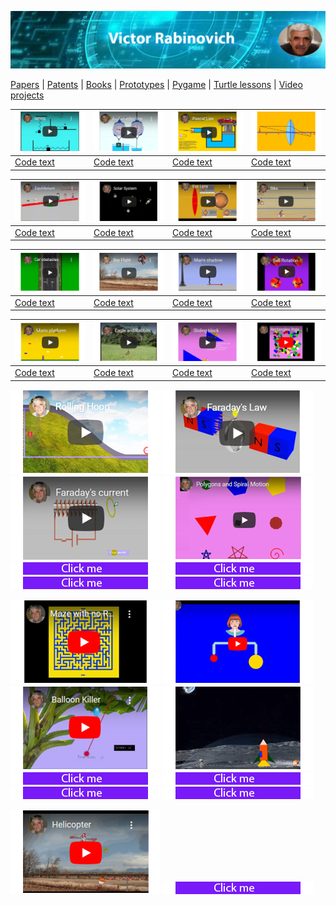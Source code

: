 ![Header Image](https://raw.githubusercontent.com/victenna/vrabinovich/main/Images/Header.png)

[Papers](papers.md) | [Patents](patents.md) | [Books](books.md) | [Prototypes](prototypes.md) | [Pygame](pygame.md) | [Turtle lessons](turtle_lessons.md) | [Video projects](video_projects.md)



| [![Image1](https://raw.githubusercontent.com/victenna/vrabinovich/main/Pygame/pg1.png)](https://gumlet.tv/watch/676585ee2fbe90b354c5d973/) | [![Image2](https://raw.githubusercontent.com/victenna/vrabinovich/main/Pygame/pg2.png)](https://gumlet.tv/watch/676585ee8f5e80dcc0a4caec/) | [![Image3](https://raw.githubusercontent.com/victenna/vrabinovich/main/Pygame/pg3.png)](https://gumlet.tv/watch/676585ee8f5e80dcc0a4cae6/) | [![Image4](https://raw.githubusercontent.com/victenna/vrabinovich/main/Pygame/pg4.png)](https://gumlet.tv/watch/676585eea080a6ad16f6270e/) |
|----------------------------------------------------------------------------------------------------------------------------------------------|-----------------------------------------------------------------------------------------------------------------------------|-----------------------------------------------------------------------------------------------------------------------------|-----------------------------------------------------------------------------------------------------------------------------|
| [Code text](https://github.com/victenna/Harmonic-spring-oscillations)                         | [Code text](https://github.com/victenna/Archimede-s-Law)                                                      | [Code text](https://github.com/victenna/Pascal-Law)                                                      | [Code text](https://github.com/victenna/Convex-Lens)                                                      |

| [![Image5](https://raw.githubusercontent.com/victenna/vrabinovich/main/Pygame/pg5.png)](https://gumlet.tv/watch/67648e2f8f5e80dcc09e4ff5/) | [![Image6](https://raw.githubusercontent.com/victenna/vrabinovich/main/Pygame/pg6.png)](https://gumlet.tv/watch/676585eea080a6ad16f6271a/) | [![Image7](https://raw.githubusercontent.com/victenna/vrabinovich/main/Pygame/pg7.png)](https://gumlet.tv/watch/67647814a080a6ad16ef0734/) | [![Image8](https://raw.githubusercontent.com/victenna/vrabinovich/main/Pygame/pg8.png)](https://www.youtube.com/watch?v=z626gaauT-U) |
|----------------------------------------------------------------------------------------------------------------------------------------------|-----------------------------------------------------------------------------------------------------------------------------|-----------------------------------------------------------------------------------------------------------------------------|-----------------------------------------------------------------------------------------------------------------------------|
| [Code text](https://github.com/victenna/Equilibrium)                         | [Code text](https://github.com/victenna/Solar-System-Pygame)                                                      | [Code text](https://github.com/victenna/Lens-and-eye)                                                      | [Code text](https://github.com/victenna/Bicyclist)                                                      |

| [![Image9](https://raw.githubusercontent.com/victenna/vrabinovich/main/Pygame/pg9.png)](https://gumlet.tv/watch/6764780fa080a6ad16ef06af/) | [![Image10](https://raw.githubusercontent.com/victenna/vrabinovich/main/Pygame/pg10.png)](https://gumlet.tv/watch/676585eea080a6ad16f62717/) | [![Image11](https://raw.githubusercontent.com/victenna/vrabinovich/main/Pygame/pg11.png)](https://gumlet.tv/watch/67648e2fa080a6ad16efab7d/) | [![Image12](https://raw.githubusercontent.com/victenna/vrabinovich/main/Pygame/pg12.png)](https://gumlet.tv/watch/6764780ca080a6ad16ef0655/) |
|----------------------------------------------------------------------------------------------------------------------------------------------|-----------------------------------------------------------------------------------------------------------------------------|-----------------------------------------------------------------------------------------------------------------------------|-----------------------------------------------------------------------------------------------------------------------------|
| [Code text](https://github.com/victenna/Car-Obstacles)                         | [Code text](https://github.com/victenna/Flight-with-rocket-pack/tree/main)                                                      | [Code text](https://github.com/victenna/Shadow-of-Man)                                                      | [Code text](https://github.com/victenna/Ball-Rotation)                                                      |

| [![Image13](https://raw.githubusercontent.com/victenna/vrabinovich/main/Pygame/pg13.png)](https://gumlet.tv/watch/67647815a080a6ad16ef073f/) | [![Image14](https://raw.githubusercontent.com/victenna/vrabinovich/main/Pygame/pg14.png)](https://gumlet.tv/watch/676598ea8f5e80dcc0a53ef4/) | [![Image15](https://raw.githubusercontent.com/victenna/vrabinovich/main/Pygame/pg15.png)](https://gumlet.tv/watch/676598ea8f5e80dcc0a53eec/) | [![Image16](https://raw.githubusercontent.com/victenna/vrabinovich/main/Pygame/pg16.png)](https://gumlet.tv/watch/676598ea2fbe90b354c64e38/) |
|----------------------------------------------------------------------------------------------------------------------------------------------|-----------------------------------------------------------------------------------------------------------------------------|-----------------------------------------------------------------------------------------------------------------------------|-----------------------------------------------------------------------------------------------------------------------------|
| [Code text](https://github.com/victenna/Platformer)                         | [Code text](https://github.com/victenna/Eagle-and-Rabbits)                                                      | [Code text](https://github.com/victenna/Sliding-block)                                                      | [Code text](https://github.com/victenna/Rectangles-Rotation)                                                      |



[![Pygame cover](https://raw.githubusercontent.com/victenna/vrabinovich/main/Pygame/pg17.png)](https://gumlet.tv/watch/676598ea2fbe90b354c64e30/)
[![Pygame cover](https://raw.githubusercontent.com/victenna/vrabinovich/main/Pygame/pg18.png)](https://gumlet.tv/watch/676598eaa080a6ad16f6990c/)
[![Pygame cover](https://raw.githubusercontent.com/victenna/vrabinovich/main/Pygame/pg19.png)](https://gumlet.tv/watch/676598ea2fbe90b354c64e32/)
[![Pygame cover](https://raw.githubusercontent.com/victenna/vrabinovich/main/Pygame/pg20.png)](https://gumlet.tv/watch/676598ea2fbe90b354c64e38/)
[![Pygame cover](https://raw.githubusercontent.com/victenna/vrabinovich/main/Pygame/bt.png)](https://github.com/victenna/Hoop)
[![Pygame cover](https://raw.githubusercontent.com/victenna/vrabinovich/main/Pygame/bt.png)](https://github.com/victenna/Faraday-Law)
[![Pygame cover](https://raw.githubusercontent.com/victenna/vrabinovich/main/Pygame/bt.png)](https://github.com/victenna/Faradays-Law-of-induction)
[![Pygame cover](https://raw.githubusercontent.com/victenna/vrabinovich/main/Pygame/bt.png)](https://github.com/victenna/Polygons)

[![Pygame cover](https://raw.githubusercontent.com/victenna/vrabinovich/main/Pygame/pg21.png)]()
[![Pygame cover](https://raw.githubusercontent.com/victenna/vrabinovich/main/Pygame/pg22.png)]()
[![Pygame cover](https://raw.githubusercontent.com/victenna/vrabinovich/main/Pygame/pg23.png)]()
[![Pygame cover](https://raw.githubusercontent.com/victenna/vrabinovich/main/Pygame/pg24.png)]()
[![Pygame cover](https://raw.githubusercontent.com/victenna/vrabinovich/main/Pygame/bt.png)]()
[![Pygame cover](https://raw.githubusercontent.com/victenna/vrabinovich/main/Pygame/bt.png)]()
[![Pygame cover](https://raw.githubusercontent.com/victenna/vrabinovich/main/Pygame/bt.png)]()
[![Pygame cover](https://raw.githubusercontent.com/victenna/vrabinovich/main/Pygame/bt.png)]()

[![Pygame cover](https://raw.githubusercontent.com/victenna/vrabinovich/main/Pygame/pg25.png)]()
[![Pygame cover](https://raw.githubusercontent.com/victenna/vrabinovich/main/Pygame/bt.png)]()



























































